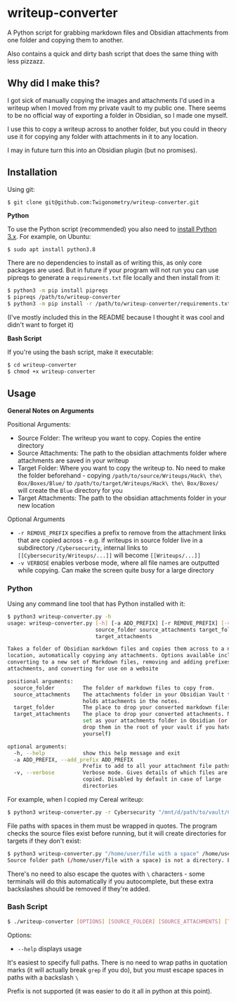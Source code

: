 # writeup-converter

A Python script for grabbing markdown files and Obsidian attachments from one folder and copying them to another.

Also contains a quick and dirty bash script that does the same thing with less pizzazz.

## Why did I make this?

I got sick of manually copying the images and attachments I'd used in a writeup when I moved from my private vault to my public one. There seems to be no official way of exporting a folder in Obsidian, so I made one myself.

I use this to copy a writeup across to another folder, but you could in theory use it for copying any folder with attachments in it to any location.

I may in future turn this into an Obsidian plugin (but no promises).

## Installation

Using git:

```
$ git clone git@github.com:Twigonometry/writeup-converter.git
```

**Python**

To use the Python script (recommended) you also need to [install Python 3.x](https://www.python.org/downloads/). For example, on Ubuntu:

```bash
$ sudo apt install python3.8
```

There are no dependencies to install as of writing this, as only core packages are used. But in future if your program will not run you can use pipreqs to generate a `requirements.txt` file locally and then install from it:

```bash
$ python3 -m pip install pipreqs
$ pipreqs /path/to/writeup-converter
$ python3 -m pip install -r /path/to/writeup-converter/requirements.txt
```

(I've mostly included this in the README because I thought it was cool and didn't want to forget it)

**Bash Script**

If you're using the bash script, make it executable:

```bash
$ cd writeup-converter
$ chmod +x writeup-converter
```

## Usage

**General Notes on Arguments**

Positional Arguments:
- Source Folder: The writeup you want to copy. Copies the entire directory
- Source Attachments: The path to the obsidian attachments folder where attachments are saved in your writeup
- Target Folder: Where you want to copy the writeup to. No need to make the folder beforehand - copying `/path/to/source/Writeups/Hack\ the\ Box/Boxes/Blue/` to `/path/to/target/Writeups/Hack\ the\ Box/Boxes/` will create the `Blue` directory for you
- Target Attachments: The path to the obsidian attachments folder in your new location

Optional Arguments
- `-r REMOVE_PREFIX` specifies a prefix to remove from the attachment links that are copied across - e.g. if writeups in source folder live in a subdirectory `/Cybersecurity`, internal links to `[[Cybersecurity/Writeups/...]]` will become `[[Writeups/...]]`
- `-v VERBOSE` enables verbose mode, where all file names are outputted while copying. Can make the screen quite busy for a large directory

### Python

Using any command line tool that has Python installed with it:

```bash
$ python3 writeup-converter.py -h
usage: writeup-converter.py [-h] [-a ADD_PREFIX] [-r REMOVE_PREFIX] [-v]
                            source_folder source_attachments target_folder
                            target_attachments

Takes a folder of Obsidian markdown files and copies them across to a new
location, automatically copying any attachments. Options available include
converting to a new set of Markdown files, removing and adding prefixes to
attachments, and converting for use on a website

positional arguments:
  source_folder         The folder of markdown files to copy from.
  source_attachments    The attachments folder in your Obsidian Vault that
                        holds attachments in the notes.
  target_folder         The place to drop your converted markdown files
  target_attachments    The place to drop your converted attachments. Must be
                        set as your attachments folder in Obsidian (or just
                        drop them in the root of your vault if you hate
                        yourself)

optional arguments:
  -h, --help            show this help message and exit
  -a ADD_PREFIX, --add_prefix ADD_PREFIX
                        Prefix to add to all your attachment file paths.
  -v, --verbose         Verbose mode. Gives details of which files are being
                        copied. Disabled by default in case of large
                        directories
```

For example, when I copied my Cereal writeup:

```bash
$ python3 writeup-converter.py -r Cybersecurity "/mnt/d/path/to/vault/Cybersecurity/Writeups/Hack the Box/Boxes/Cereal" /mnt/d/path/to/vault/Attachments/ "/mnt/d/OneDrive/OneDrive/Documents/Cybersecurity-Notes/Writeups/Hack the Box/Boxes/Cereal" /mnt/d/OneDrive/OneDrive/Documents/Cybersecurity-Notes/Attachments/
```

File paths with spaces in them must be wrapped in quotes. The program checks the source files exist before running, but it will create directories for targets if they don't exist:

```bash
$ python3 writeup-converter.py "/home/user/file with a space" /home/user/notreal /home/user/target/ /home/user/target-attachments/
Source folder path (/home/user/file with a space) is not a directory. Exiting
```

There's no need to also escape the quotes with `\` characters - some terminals will do this automatically if you autocomplete, but these extra backslashes should be removed if they're added.

### Bash Script

```bash
$ ./writeup-converter [OPTIONS] [SOURCE_FOLDER] [SOURCE_ATTACHMENTS] [TARGET_FOLDER] [TARGET_ATTACHMENTS]
```

Options:
- `--help` displays usage

It's easiest to specify full paths. There is no need to wrap paths in quotation marks (it will actually break `grep` if you do), but you must escape spaces in paths with a backslash `\`

Prefix is not supported (it was easier to do it all in python at this point).